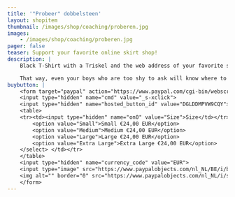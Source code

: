 ```yaml
---
title: '"Probeer" dobbelsteen'
layout: shopitem
thumbnail: /images/shop/coaching/proberen.jpg
images:
    - /images/shop/coaching/proberen.jpg
pager: false
teaser: Support your favorite online skirt shop!
description: |
    Black T-Shirt with a Triskel and the web address of your favorite skirt webshop.

    That way, even your boys who are too shy to ask will know where to buy cool man skirts.
buybutton: |
    <form target="paypal" action="https://www.paypal.com/cgi-bin/webscr" method="post">
    <input type="hidden" name="cmd" value="_s-xclick">
    <input type="hidden" name="hosted_button_id" value="DGLDDMPVW9CQY">
    <table>
    <tr><td><input type="hidden" name="on0" value="Size">Size</td></tr><tr><td><select name="os0">
    	<option value="Small">Small €24,00 EUR</option>
    	<option value="Medium">Medium €24,00 EUR</option>
    	<option value="Large">Large €24,00 EUR</option>
    	<option value="Extra Large">Extra Large €24,00 EUR</option>
    </select> </td></tr>
    </table>
    <input type="hidden" name="currency_code" value="EUR">
    <input type="image" src="https://www.paypalobjects.com/nl_NL/BE/i/btn/btn_cart_LG.gif" border="0" name="submit" alt="PayPal, de veilige en complete manier van online betalen.">
    <img alt="" border="0" src="https://www.paypalobjects.com/nl_NL/i/scr/pixel.gif" width="1" height="1">
    </form>
---
```



